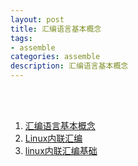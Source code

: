 ```yaml
---
layout: post
title: 汇编语言基本概念
tags:
- assemble
categories: assemble
description: 汇编语言基本概念
---
```






<!-- more -->




<br />
<br />


1. [汇编语言基本概念](http://c.biancheng.net/view/3534.html)
2. [Linux内联汇编](https://cloud.tencent.com/developer/article/1503130)
3. [linux内联汇编基础](https://www.jianshu.com/p/1782e14a0766)

<br />
<br />
<br />

